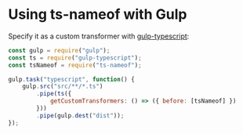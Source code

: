 ﻿# Using ts-nameof with Gulp

Specify it as a custom transformer with [gulp-typescript](https://github.com/ivogabe/gulp-typescript):

```javascript
const gulp = require("gulp");
const ts = require("gulp-typescript");
const tsNameof = require("ts-nameof");

gulp.task("typescript", function() {
    gulp.src("src/**/*.ts")
        .pipe(ts({
            getCustomTransformers: () => ({ before: [tsNameof] })
        }))
        .pipe(gulp.dest("dist"));
});
```
